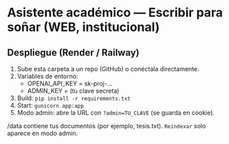 # Asistente académico — Escribir para soñar (WEB, institucional)

## Despliegue (Render / Railway)
1) Sube esta carpeta a un repo (GitHub) o conéctala directamente.
2) Variables de entorno:
   - OPENAI_API_KEY = sk-proj-...
   - ADMIN_KEY      = (tu clave secreta)
3) Build: `pip install -r requirements.txt`
4) Start: `gunicorn app:app`
5) Modo admin: abre la URL con `?admin=TU_CLAVE` (se guarda en cookie).

/data contiene tus documentos (por ejemplo, tesis.txt). `Reindexar` solo aparece en modo admin.
